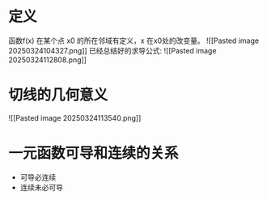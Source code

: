 # 定义
函数f(x) 在某个点 x0 的所在邻域有定义，x 在x0处的改变量。
![[Pasted image 20250324104327.png]]
已经总结好的求导公式:
![[Pasted image 20250324112808.png]]

# 切线的几何意义
![[Pasted image 20250324113540.png]]
# 一元函数可导和连续的关系
+ 可导必连续
+ 连续未必可导
